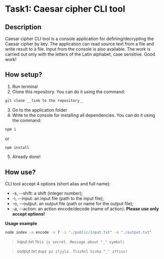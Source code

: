 # Task1: Caesar cipher CLI tool

## Description
Caesar cipher CLI tool is a console application for defining/decrypting the Caesar cipher by key. The application can read source text from a file and write result to a file. Input from the console is also available. The work is carried out only with the letters of the Latin alphabet, case sensitive. Good work!

## How setup?
1. Run terminal
2. Clone this repository. You can do it using the command:
```bash
git clone __link to the repository__
```
3. Go to the application folder
4. Write to the console for installing all dependencies. You can do it using the command:
```bash
npm i
```
or
```bash
npm install
```
5. Already done! 

## How use?
CLI tool accept 4 options (short alias and full name):
-   -s, --shift: a shift (integer number);
-   -i, --input: an input file (path to the input file);
-   -o, --output: an output file (path or name for the output file);
-   -a, --action: an action encode/decode (name of action).
**Please use only accept options!**

**Usage example**

```bash
node index -a encode -s 7 -i "./public/input.txt" -o "./output.txt"
```

> input.txt
> `This is secret. Message about "_" symbol!`

> output.txt
> `Aopz pz zljyla. Tlzzhnl hivba "_" zftivs!`
